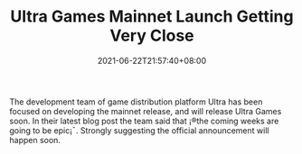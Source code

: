 ﻿---
title: "Ultra Games Mainnet Launch Getting Very Close"
date: 2021-06-22T21:57:40+08:00
lastmod: 2021-06-22T16:45:40+08:00
draft: false
authors: ["Norine"]
description: "The development team of game distribution platform Ultra has been focused on developing the mainnet release, and will release Ultra Games soon. In their latest blog post the team said that ¡®the coming weeks are going to be epic¡¯. Strongly suggesting the official announcement will happen soon."
featuredImage: "ultra-games-mainnet-launch-getting-very-close.png"
tags: ["Virtual World","Play to Earn"]
categories: ["news"]
news: ["Virtual World"]
weight: 
lightgallery: true
pinned: false
recommend: false
recommend1: false
---

The development team of game distribution platform Ultra has been focused on developing the mainnet release, and will release Ultra Games soon. In their latest blog post the team said that ¡®the coming weeks are going to be epic¡¯. Strongly suggesting the official announcement will happen soon.

<!--more-->

